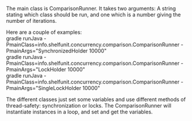The main class is ComparisonRunner. It takes two arguments: A string stating which class should be run, and one which is a number giving the number of iterations.  

Here are a couple of examples:   
gradle runJava -PmainClass=info.shelfunit.concurrency.comparison.ComparisonRunner -PmainArgs="SynchronizedHolder 10000"   
gradle runJava -PmainClass=info.shelfunit.concurrency.comparison.ComparisonRunner -PmainArgs="LockHolder 10000"   
gradle runJava -PmainClass=info.shelfunit.concurrency.comparison.ComparisonRunner -PmainArgs="SingleLockHolder 10000"    

The different classes just set some variables and use different methods of thread-safety: synchronization or locks. The ComparisonRunner will instantiate instances in a loop, and set and get the variables.    

